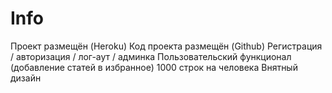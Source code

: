 # Info

Проект размещён (Heroku)
Код проекта размещён (Github)
Регистрация / авторизация / лог-аут / админка
Пользовательский функционал (добавление статей в избранное)
1000 строк на человека
Внятный дизайн
